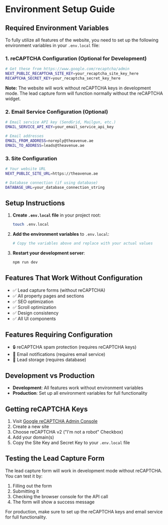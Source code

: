 # Environment Setup Guide

## Required Environment Variables

To fully utilize all features of the website, you need to set up the following environment variables in your `.env.local` file:

### 1. reCAPTCHA Configuration (Optional for Development)

```bash
# Get these from https://www.google.com/recaptcha/admin
NEXT_PUBLIC_RECAPTCHA_SITE_KEY=your_recaptcha_site_key_here
RECAPTCHA_SECRET_KEY=your_recaptcha_secret_key_here
```

**Note:** The website will work without reCAPTCHA keys in development mode. The lead capture form will function normally without the reCAPTCHA widget.

### 2. Email Service Configuration (Optional)

```bash
# Email service API key (SendGrid, Mailgun, etc.)
EMAIL_SERVICE_API_KEY=your_email_service_api_key

# Email addresses
EMAIL_FROM_ADDRESS=noreply@theavenue.ae
EMAIL_TO_ADDRESS=leads@theavenue.ae
```

### 3. Site Configuration

```bash
# Your website URL
NEXT_PUBLIC_SITE_URL=https://theavenue.ae

# Database connection (if using database)
DATABASE_URL=your_database_connection_string
```

## Setup Instructions

1. **Create `.env.local` file** in your project root:
   ```bash
   touch .env.local
   ```

2. **Add the environment variables** to `.env.local`:
   ```bash
   # Copy the variables above and replace with your actual values
   ```

3. **Restart your development server**:
   ```bash
   npm run dev
   ```

## Features That Work Without Configuration

- ✅ Lead capture forms (without reCAPTCHA)
- ✅ All property pages and sections
- ✅ SEO optimization
- ✅ Scroll optimization
- ✅ Design consistency
- ✅ All UI components

## Features Requiring Configuration

- 🔒 reCAPTCHA spam protection (requires reCAPTCHA keys)
- 📧 Email notifications (requires email service)
- 💾 Lead storage (requires database)

## Development vs Production

- **Development**: All features work without environment variables
- **Production**: Set up all environment variables for full functionality

## Getting reCAPTCHA Keys

1. Visit [Google reCAPTCHA Admin Console](https://www.google.com/recaptcha/admin)
2. Create a new site
3. Choose reCAPTCHA v2 ("I'm not a robot" Checkbox)
4. Add your domain(s)
5. Copy the Site Key and Secret Key to your `.env.local` file

## Testing the Lead Capture Form

The lead capture form will work in development mode without reCAPTCHA. You can test it by:

1. Filling out the form
2. Submitting it
3. Checking the browser console for the API call
4. The form will show a success message

For production, make sure to set up the reCAPTCHA keys and email service for full functionality.
